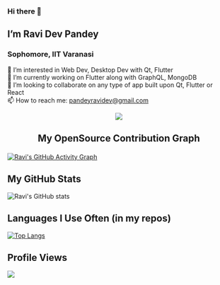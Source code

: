 ### Hi there 👋

## I’m Ravi Dev Pandey
### Sophomore, IIT Varanasi
👀 I’m interested in Web Dev, Desktop Dev with Qt, Flutter<br>
🌱 I’m currently working on Flutter along with GraphQL, MongoDB<br>
💞️ I’m looking to collaborate on any type of app built upon Qt, Flutter or React<br>
📫 How to reach me: <a href="mailto:pandeyravidev@gmail.com">pandeyravidev@gmail.com</a><br>

<p align="center"><img align="center" src="https://github-readme-streak-stats.herokuapp.com/?user=literalEval&theme=github-dark"></p>

## <p align="center">My OpenSource Contribution Graph</p>
[![Ravi's GitHub Activity Graph](https://github-readme-activity-graph.cyclic.app/graph?username=literalEval&theme=react-dark)](https://github.com/literalEval)

## My GitHub Stats
![Ravi's GitHub stats](https://github-readme-stats.vercel.app/api?username=literalEval&show_icons=true&theme=github_dark&hide_border=true)

## Languages I Use Often (in my repos)
[![Top Langs](https://github-readme-stats.vercel.app/api/top-langs/?username=literalEval&theme=github_dark&show_icons=true&layout=compact&hide_border=true)](https://github.com/literalEval)

## Profile Views
![](https://komarev.com/ghpvc/?username=literalEval&style=flat-square)

<!---
Literal-Eval/Literal-Eval is a ✨ special ✨ repository because its `README.md` (this file) appears on your GitHub profile.
You can click the Preview link to take a look at your changes.
--->

